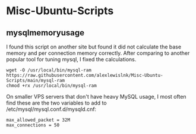 # Misc-Ubuntu-Scripts

## mysqlmemoryusage
I found this script on another site but found it did not calculate the base memory and per connection memory correctly. After comparing to another popular tool for tuning mysql, I fixed the calculations.
```
wget -O /usr/local/bin/mysql-ram https://raw.githubusercontent.com/alexlewislnk/Misc-Ubuntu-Scripts/main/mysql-ram
chmod +rx /usr/local/bin/mysql-ram
```
On smaller VPS servers that don't have heavy MySQL usage, I most often find these are the two variables to add to /etc/mysql/mysql.conf.d/mysqld.cnf:
```
max_allowed_packet = 32M
max_connections = 50
```

